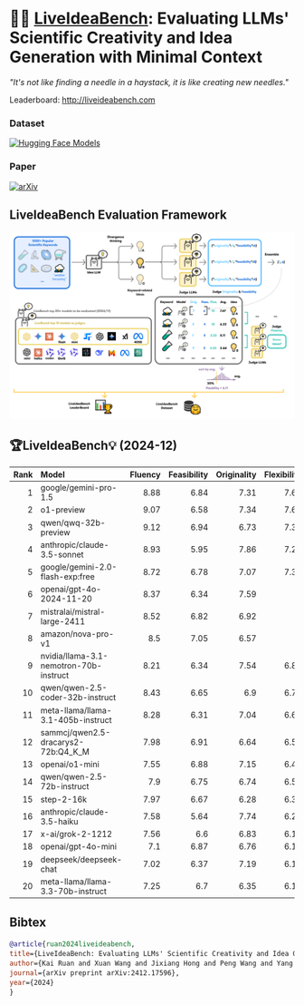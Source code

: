 # 🤖💡 [LiveIdeaBench](http://liveideabench.com): Evaluating LLMs' Scientific Creativity and Idea Generation with Minimal Context


_"It's not like finding a needle in a haystack, it is like creating new needles."_


Leaderboard: http://liveideabench.com

### Dataset

[![Hugging Face Models](https://img.shields.io/badge/%F0%9F%A4%97%20Hugging%20Face-Dataset-yellow)](https://huggingface.co/datasets/6cf/liveideabench)

### Paper

[![arXiv](https://img.shields.io/badge/arXiv-2412.17596-b31b1b.svg)](https://arxiv.org/abs/2412.17596)


## LiveIdeaBench Evaluation Framework
![LiveIdeaBench Evaluation Framework](./assets/image.png)


## 🏆LiveIdeaBench💡 (2024-12)


|   Rank | Model                                  |   Fluency |   Feasibility |   Originality |   Flexibility |   Average | Is_Open_Source   |
|-------:|:---------------------------------------|----------:|--------------:|--------------:|--------------:|----------:|:-----------------|
|      1 | google/gemini-pro-1.5                  |      8.88 |          6.84 |          7.31 |          7.67 |      7.67 | False            |
|      2 | o1-preview                             |      9.07 |          6.58 |          7.34 |          7.67 |      7.66 | False            |
|      3 | qwen/qwq-32b-preview                   |      9.12 |          6.94 |          6.73 |          7.33 |      7.53 | True             |
|      4 | anthropic/claude-3.5-sonnet            |      8.93 |          5.95 |          7.86 |          7.22 |      7.49 | False            |
|      5 | google/gemini-2.0-flash-exp:free       |      8.72 |          6.78 |          7.07 |          7.33 |      7.48 | False            |
|      6 | openai/gpt-4o-2024-11-20               |      8.37 |          6.34 |          7.59 |          7    |      7.33 | False            |
|      7 | mistralai/mistral-large-2411           |      8.52 |          6.82 |          6.92 |          7    |      7.31 | True             |
|      8 | amazon/nova-pro-v1                     |      8.5  |          7.05 |          6.57 |          7    |      7.28 | False            |
|      9 | nvidia/llama-3.1-nemotron-70b-instruct |      8.21 |          6.34 |          7.54 |          6.89 |      7.24 | True             |
|     10 | qwen/qwen-2.5-coder-32b-instruct       |      8.43 |          6.65 |          6.9  |          6.78 |      7.19 | True             |
|     11 | meta-llama/llama-3.1-405b-instruct     |      8.28 |          6.31 |          7.04 |          6.67 |      7.07 | True             |
|     12 | sammcj/qwen2.5-dracarys2-72b:Q4_K_M    |      7.98 |          6.91 |          6.64 |          6.56 |      7.02 | True             |
|     13 | openai/o1-mini                         |      7.55 |          6.88 |          7.15 |          6.44 |      7    | False            |
|     14 | qwen/qwen-2.5-72b-instruct             |      7.9  |          6.75 |          6.74 |          6.56 |      6.99 | True             |
|     15 | step-2-16k                             |      7.97 |          6.67 |          6.28 |          6.33 |      6.81 | False            |
|     16 | anthropic/claude-3.5-haiku             |      7.58 |          5.64 |          7.74 |          6.22 |      6.8  | False            |
|     17 | x-ai/grok-2-1212                       |      7.56 |          6.6  |          6.83 |          6.11 |      6.78 | False            |
|     18 | openai/gpt-4o-mini                     |      7.1  |          6.87 |          6.76 |          6.11 |      6.71 | False            |
|     19 | deepseek/deepseek-chat                 |      7.02 |          6.37 |          7.19 |          6.11 |      6.67 | True             |
|     20 | meta-llama/llama-3.3-70b-instruct      |      7.25 |          6.7  |          6.35 |          6.11 |      6.6  | True             |


## Bibtex


```bibtex
@article{ruan2024liveideabench,
title={LiveIdeaBench: Evaluating LLMs' Scientific Creativity and Idea Generation with Minimal Context},
author={Kai Ruan and Xuan Wang and Jixiang Hong and Peng Wang and Yang Liu and Hao Sun},
journal={arXiv preprint arXiv:2412.17596},
year={2024}
}
```
